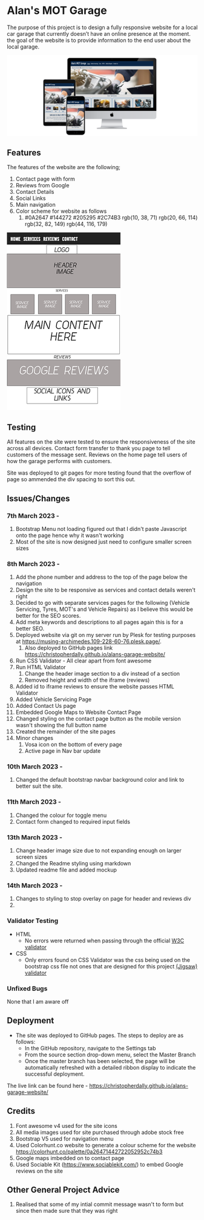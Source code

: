 # Alan's MOT Garage 

The purpose of this project is to design a fully responsive website for a local car garage that currently doesn’t have an online presence at the moment. the goal of the website is to provide information to the end user about the local garage. 

![Responsice Mockup](/wireframe/3-devices-black-mockup.png)

## Features 

The features of the website are the following;
1.	Contact page with form
2.	Reviews from Google
3.	Contact Details
4.	Social Links
5.	Main navigation 
6. Color scheme for website as follows
	1. #0A2647 				#144272 			#205295 			#2C74B3
		rgb(10, 38, 71)		rgb(20, 66, 114)	rgb(32, 82, 149)	rgb(44, 116, 179)	

![Wireframe of Garage Website](/wireframe/wireframe.png)

## Testing 

All features on the site were tested to ensure the responsiveness of the site across all devices. Contact form transfer to thank you page to tell customers of the message sent. Reviews on the home page tell users of how the garage performs with customers.

Site was deployed to git pages for more testing found that the overflow of page so ammended the div spacing to sort this out.


## Issues/Changes 

### 7th March 2023 - 

1. Bootstrap Menu not loading figured out that I didn't paste Javascript onto the page hence why it wasn't working
2. Most of the site is now designed just need to configure smaller screen sizes 

### 8th March 2023 -

1. Add the phone number and address to the top of the page below the navigation
2. Design the site to be responsive as services and contact details weren't right
3. Decided to go with separate services pages for the following (Vehicle Servicing, Tyres, MOT's and Vehicle Repairs) as I believe this would be better for the SEO scores.
4. Add meta keywords and descriptions to all pages again this is for a better SEO.
5. Deployed website via git on my server run by Plesk for testing purposes at https://musing-archimedes.109-228-60-76.plesk.page/.
	1. Also deployed to GitHub pages link https://christopherdally.github.io/alans-garage-website/
6. Run CSS Validator - All clear apart from font awesome
7. Run HTML Validator
	1. Change the header image section to a div instead of a section
	2. Removed height and width of the iframe (reviews)
8. Added id to iframe reviews to ensure the website passes HTML Validator
9. Added Vehicle Servicing Page
10. Added Contact Us page
11. Embedded Google Maps to Website Contact Page
12. Changed styling on the contact page button as the mobile version wasn't showing the full button name
13. Created the remainder of the site pages
14. Minor changes
	1. Vosa icon on the bottom of every page
	2. Active page in Nav bar update

### 10th March 2023 -

1. Changed the default bootstrap navbar background color and link to better suit the site.

### 11th March 2023 -

1. Changed the colour for toggle menu
2. Contact form changed to required input fields

### 13th March 2023 -

1. Change header image size due to not expanding enough on larger screen sizes
2. Changed the Readme styling using markdown
3. Updated readme file and added mockup

### 14th March 2023 -

1. Changes to styling to stop overlay on page for header and reviews div
2. 

### Validator Testing 

- HTML
  - No errors were returned when passing through the official [W3C validator](https://validator.w3.org/nu/?doc=https%3A%2F%2Fchristopherdally.github.io%2Falans-garage-website%2F)
- CSS
  - Only errors found on CSS Validator was the css being used on the bootstrap css file not ones that are designed for this project [(Jigsaw) validator](https://jigsaw.w3.org/css-validator/validator?uri=https%3A%2F%2Fchristopherdally.github.io%2Falans-garage-website%2Findex.html&profile=css3svg&usermedium=all&warning=1&vextwarning=&lang=en)

### Unfixed Bugs

None that I am aware off

## Deployment

- The site was deployed to GitHub pages. The steps to deploy are as follows: 
  - In the GitHub repository, navigate to the Settings tab 
  - From the source section drop-down menu, select the Master Branch
  - Once the master branch has been selected, the page will be automatically refreshed with a detailed ribbon display to indicate the successful deployment. 

The live link can be found here - https://christopherdally.github.io/alans-garage-website/ 


## Credits 

1. Font awesome v4 used for the site icons
2. All media images used for site purchased through adobe stock free
3. Bootstrap V5 used for navigation menu
4. Used Colorhunt.co website to generate a colour scheme for the website https://colorhunt.co/palette/0a26471442722052952c74b3
5. Google maps imbedded on to contact page
6. Used Sociable Kit (https://www.sociablekit.com/) to embed Google reviews on the site

## Other General Project Advice

1. Realised that some of my intial commit message wasn't to form but since then made sure that they was right